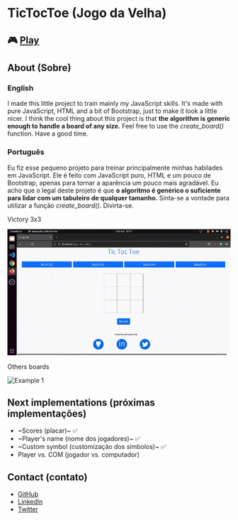 # TicTocToe (Jogo da Velha)

## 🎮 [Play](https://jogo-da-velha-gabrielsanva.vercel.app/)

## About (Sobre)

### English

I made this little project to train mainly my JavaScript skills. It's made with pure JavaScript, HTML and a bit of Bootstrap, just to make it look a little nicer. I think the cool thing about this project is that **the algorithm is generic enough to handle a board of any size.** Feel free to use the *create_board()* function. Have a good time.

### Português

Eu fiz esse pequeno projeto para treinar principalmente minhas habilades em JavaScript. Ele é feito com JavaScript puro, HTML e um pouco de Bootstrap, apenas para tornar a aparência um pouco mais agradável. Eu acho que o legal deste projeto é que **o algoritmo é genérico o suficiente para lidar com um tabuleiro de qualquer tamanho.** Sinta-se a vontade para utilizar a função *create_board()*. Divirta-se.

Victory 3x3

![Example 1](img/animation1.gif)

Others boards

![Example 1](img/animation2.gif)

## Next implementations (próximas implementações)

- ~Scores (placar)~ ✅
- ~Player's name (nome dos jogadores)~ ✅
- ~Custom symbol (customização dos símbolos)~ ✅
- Player vs. COM (jogador vs. computador)

## Contact (contato)

- [GitHub](https://github.com/gabrielsanva)
- [LinkedIn](https://www.linkedin.com/in/gabrielsanva/)
- [Twitter](https://twitter.com/gabrielsanva)
